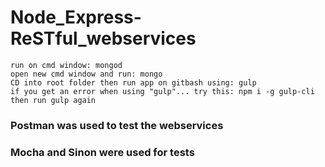 # Node_Express-ReSTful_webservices
```
run on cmd window: mongod
open new cmd window and run: mongo
CD into root folder then run app on gitbash using: gulp
if you get an error when using "gulp"... try this: npm i -g gulp-cli
then run gulp again
```
### Postman was used to test the webservices
### Mocha and Sinon were used for tests
